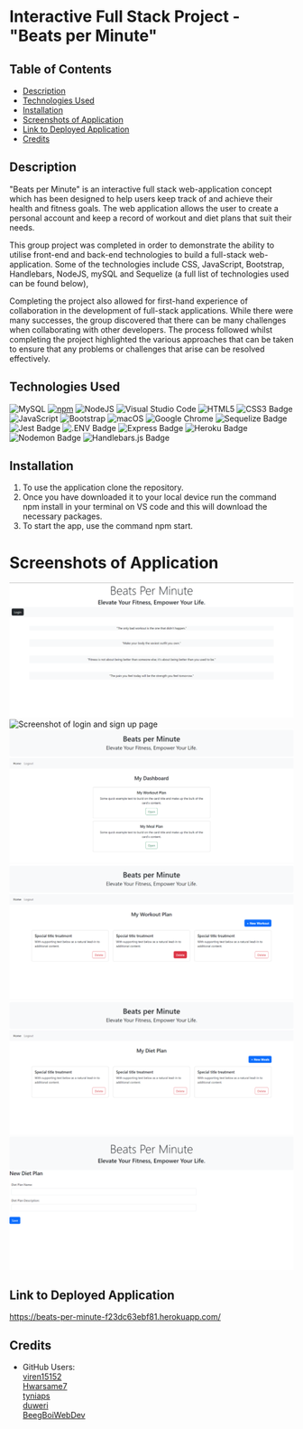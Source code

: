 # Interactive Full Stack Project - "Beats per Minute"

## Table of Contents

* [Description](#description)
* [Technologies Used](#technologies-used)
* [Installation](#installation)
* [Screenshots of Application](#visuals)
* [Link to Deployed Application](#link-to-deployed-application)
* [Credits](#credits)

## Description

"Beats per Minute" is an interactive full stack web-application concept which has been designed to help users keep track of and achieve their health and fitness goals. The web application allows the user to create a personal account and keep a record of workout and diet plans that suit their needs. 

This group project was completed in order to demonstrate the ability to utilise front-end and back-end technologies to build a full-stack web-application. Some of the technologies include CSS, JavaScript, Bootstrap, Handlebars, NodeJS, mySQL and Sequelize (a full list of technologies used can be found below),

Completing the project also allowed for first-hand experience of collaboration in the development of full-stack applications. While there were many successes, the group discovered that there can be many challenges when collaborating with other developers. The process followed whilst completing the project highlighted the various approaches that can be taken to ensure that any problems or challenges that arise can be resolved effectively.

## Technologies Used

![MySQL](https://img.shields.io/badge/mysql-%2300f.svg?style=for-the-badge&logo=mysql&logoColor=white)
[![npm](https://badge.fury.io/js/inquirer.svg)](http://badge.fury.io/js/inquirer)
![NodeJS](https://img.shields.io/badge/node.js-6DA55F?style=for-the-badge&logo=node.js&logoColor=white)
![Visual Studio Code](https://img.shields.io/badge/Visual%20Studio%20Code-0078d7.svg?style=for-the-badge&logo=visual-studio-code&logoColor=white)
![HTML5](https://img.shields.io/badge/HTML5-E34F26?style=for-the-badge&logo=html5&logoColor=white)
![CSS3 Badge](https://img.shields.io/badge/CSS3-1572B6?logo=css3&logoColor=fff&style=for-the-badge)
![JavaScript](https://img.shields.io/badge/javascript-%23323330.svg?style=for-the-badge&logo=javascript&logoColor=%23F7DF1E)
![Bootstrap](https://img.shields.io/badge/bootstrap-%238511FA.svg?style=for-the-badge&logo=bootstrap&logoColor=white)
![macOS](https://img.shields.io/badge/mac%20os-000000?style=for-the-badge&logo=macos&logoColor=F0F0F0)
![Google Chrome](https://img.shields.io/badge/Google%20Chrome-4285F4?style=for-the-badge&logo=GoogleChrome&logoColor=white)
![Sequelize Badge](https://img.shields.io/badge/Sequelize-52B0E7?logo=sequelize&logoColor=fff&style=for-the-badge)
![Jest Badge](https://img.shields.io/badge/Jest-C21325?logo=jest&logoColor=fff&style=for-the-badge)
![.ENV Badge](https://img.shields.io/badge/.ENV-ECD53F?logo=dotenv&logoColor=000&style=for-the-badge)
![Express Badge](https://img.shields.io/badge/Express-000?logo=express&logoColor=fff&style=for-the-badge)
![Heroku Badge](https://img.shields.io/badge/Heroku-430098?logo=heroku&logoColor=fff&style=for-the-badge)
![Nodemon Badge](https://img.shields.io/badge/Nodemon-76D04B?logo=nodemon&logoColor=fff&style=for-the-badge)
![Handlebars.js Badge](https://img.shields.io/badge/Handlebars.js-000?logo=handlebarsdotjs&logoColor=fff&style=for-the-badge)



## Installation

1. To use the application clone the repository.
2. Once you have downloaded it to your local device run the command npm install in your terminal on VS code and this will download the necessary packages.
3. To start the app, use the command npm start.


# Screenshots of Application

![Screenshot of main homepage](<Screenshot 2024-01-25 172312.png>)
![Screenshot of login and sign up page](<Screenshot 2024-01-25 004638.png>)
![Screenshot of dashboard](<Screenshot 2024-01-25 004702.png>)
![Screenshot of workout plan dashboard](<Screenshot 2024-01-25 004853.png>)
![Screenshot of diet plan dashboard](<Screenshot 2024-01-25 173259.png>)
![Screenshot of new diet plan entry form](<Screenshot 2024-01-25 174251.png>)


## Link to Deployed Application

https://beats-per-minute-f23dc63ebf81.herokuapp.com/

## Credits

  - GitHub Users:<br />
   [viren15152](https://github.com/viren15152)<br />
   [Hwarsame7](https://github.com/Hwarsame7)<br />
   [tyniaps](https://github.com/tyniaps)<br />
   [duweri](https://github.com/duweri)<br />
   [BeegBoiWebDev](https://github.com/BeegBoiWebDev)